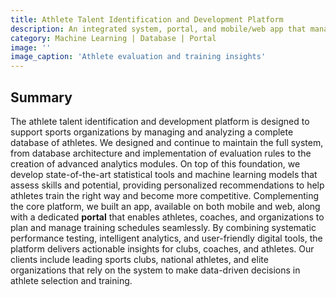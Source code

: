 ```yaml
---
title: Athlete Talent Identification and Development Platform
description: An integrated system, portal, and mobile/web app that manages athlete data, applies evaluation rules, and leverages advanced analytics to guide training and talent development.
category: Machine Learning | Database | Portal
image: ''
image_caption: 'Athlete evaluation and training insights'
---
```


## Summary

The athlete talent identification and development platform is designed to support sports organizations by managing and analyzing a complete database of athletes. We designed and continue to maintain the full system, from database architecture and implementation of evaluation rules to the creation of advanced analytics modules. On top of this foundation, we develop state-of-the-art statistical tools and machine learning models that assess skills and potential, providing personalized recommendations to help athletes train the right way and become more competitive. Complementing the core platform, we built an app, available on both mobile and web, along with a dedicated **portal** that enables athletes, coaches, and organizations to plan and manage training schedules seamlessly. By combining systematic performance testing, intelligent analytics, and user-friendly digital tools, the platform delivers actionable insights for clubs, coaches, and athletes. Our clients include leading sports clubs, national athletes, and elite organizations that rely on the system to make data-driven decisions in athlete selection and training.